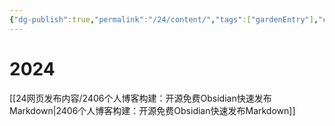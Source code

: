 ```yaml
---
{"dg-publish":true,"permalink":"/24/content/","tags":["gardenEntry"],"created":"2024-06-01T21:44:39.404+08:00"}
---
```



# 2024
[[24网页发布内容/2406个人博客构建：开源免费Obsidian快速发布Markdown\|2406个人博客构建：开源免费Obsidian快速发布Markdown]]